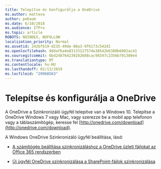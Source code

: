 ```yaml
---
title: Telepítse és konfigurálja a OneDrive
ms.author: matteva
author: pebaum
ms.date: 6/10/2018
ms.audience: ITPro
ms.topic: article
ROBOTS: NOINDEX, NOFOLLOW
localization_priority: Normal
ms.assetid: 242bf619-d235-49de-88a3-9f6173c542d1
ms.openlocfilehash: 9ddafba4e83133127574e38542b6380b6002ac41
ms.sourcegitcommit: 6bd248764239282688cac98347c2356b701389e4
ms.translationtype: MT
ms.contentlocale: hu-HU
ms.lasthandoff: 02/13/2019
ms.locfileid: "29968563"
---
```

# <a name="install-and-configure-onedrive"></a>Telepítse és konfigurálja a OneDrive

A OneDrive a Szinkronizáló ügyfél telepítve van a Windows 10. Telepítse a OneDrive Windows 7 vagy Mac, vagy szerezze be a mobil app telefonon vagy a táblaszámítógép, keresse fel [http://onedrive.com/download](http://onedrive.com/download).
  
A Windows OneDrive Szinkronizáló ügyfél beállítása, lásd:
  
- [A számítógép beállítása szinkronizáláshoz a OneDrive üzleti fájlokat az Office 365 rendszerben](https://go.microsoft.com/fwlink/?linkid=533375)
    
- [Új ügyfél OneDrive szinkronizálása a SharePoint-fájlok szinkronizálása](https://go.microsoft.com/fwlink/?linkid=871666)
    

